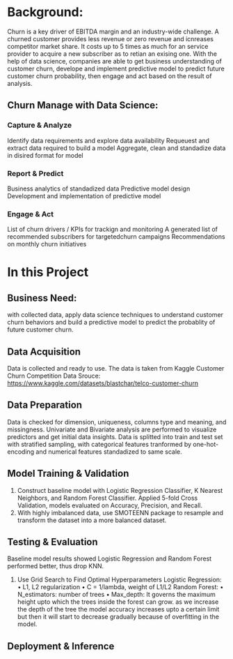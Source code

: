# Background:
Churn is a key driver of EBITDA margin and an industry-wide challenge. A churned customer provides less revenue or zero revenue and icnreases competitor market share. It costs up to 5 times as much for an service provider to acquire a new subscriber as to retian an exising one. 
With the help of data science, companies are able to get business understanding of customer churn, develope and implement predictive model to predict future customer churn probability, then engage and act based on the result of analysis. 
## Churn Manage with Data Science:
### Capture & Analyze
Identify data requirements and explore data availability
Requeuest and extract data required to build a model
Aggregate, clean and standadize data in disired format for model
### Report & Predict
Business analytics of standadized data
Predictive model design
Development and implementation of predictive model
### Engage & Act
List of churn drivers / KPIs for trackign and monitoring
A generated list of recommended subscribers for targetedchurn campaigns
Recommendations on monthly churn initiatives 

# In this Project
## Business Need: 
with collected data, apply data science techniques to understand customer churn behaviors and build a predictive model to predict the probablity of future customer churn. 

## Data Acquisition
Data is collected and ready to use. The data is taken from Kaggle Customer Churn Competition
Data Srouce: https://www.kaggle.com/datasets/blastchar/telco-customer-churn
## Data Preparation 
Data is checked for dimension, uniqueness, columns type and meaning, and missingness. 
Univariate and Bivariate analysis are performed to visualize predictors and get initial data insights. 
Data is splitted into train and test set with stratified sampling, with categorical features tranformed by one-hot-encoding and numerical features standadized to same scale. 

## Model Training & Validation
1.	Construct baseline model with Logistic Regression Classifier, K Nearest Neighbors, and Random Forest Classifier. Applied 5-fold Cross Validation, models evaluated on Accuracy, Precision, and Recall.
2.	With highly imbalanced data, use SMOTEENN package to resample and transform the dataset into a more balanced dataset. 

## Testing & Evaluation
Baseline model results showed Logistic Regression and Random Forest performed better, thus drop KNN. 
1.	Use Grid Search to Find Optimal Hyperparameters 
Logistic Regression:
  •	L1, L2 regularization
  •	C = 1/lambda, weight of L1/L2
Random Forest:
  •	N_estimators: number of trees 
  •	Max_depth: It governs the maximum height upto which the trees inside the forest can grow. as we increase the depth of the tree the model accuracy increases upto a certain limit but then it will start to decrease gradually because of overfitting in the model. 

## Deployment & Inference

